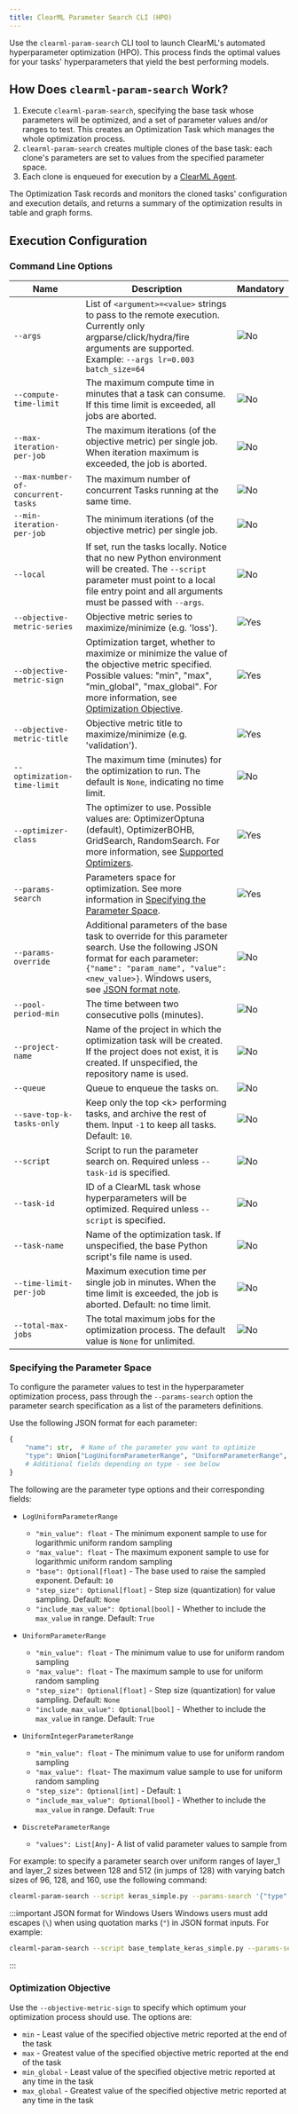 ```yaml
---
title: ClearML Parameter Search CLI (HPO)
---
```


Use the `clearml-param-search` CLI tool to launch ClearML's automated hyperparameter optimization (HPO). This process finds 
the optimal values for your tasks' hyperparameters that yield the best performing models. 

## How Does `clearml-param-search` Work?

1. Execute `clearml-param-search`, specifying the base task whose parameters will be optimized, and a set of parameter 
   values and/or ranges to test. This creates an Optimization Task which manages the whole optimization process.
1. `clearml-param-search` creates multiple clones of the base task: each clone's parameters are set to values from the 
   specified parameter space.
1. Each clone is enqueued for execution by a [ClearML Agent](../clearml_agent.md).

The Optimization Task records and monitors the cloned tasks' configuration and execution details, and returns a summary 
of the optimization results in table and graph forms.

## Execution Configuration

### Command Line Options

<div className="tbl-cmd">

|Name | Description| Mandatory |
|---|----|---|
|`--args`| List of `<argument>=<value>` strings to pass to the remote execution. Currently only argparse/click/hydra/fire arguments are supported. Example: `--args lr=0.003 batch_size=64`|<img src="/docs/latest/icons/ico-optional-no.svg" alt="No" className="icon size-md center-md" />|
|`--compute-time-limit`|The maximum compute time in minutes that a task can consume. If this time limit is exceeded, all jobs are aborted.|<img src="/docs/latest/icons/ico-optional-no.svg" alt="No" className="icon size-md center-md" />|
|`--max-iteration-per-job`|The maximum iterations (of the objective metric) per single job. When iteration maximum is exceeded, the job is aborted.|<img src="/docs/latest/icons/ico-optional-no.svg" alt="No" className="icon size-md center-md" />|
|`--max-number-of-concurrent-tasks`|The maximum number of concurrent Tasks running at the same time.|<img src="/docs/latest/icons/ico-optional-no.svg" alt="No" className="icon size-md center-md" />|
|`--min-iteration-per-job`|The minimum iterations (of the objective metric) per single job.|<img src="/docs/latest/icons/ico-optional-no.svg" alt="No" className="icon size-md center-md" />|
|`--local`| If set, run the tasks locally. Notice that no new Python environment will be created. The `--script` parameter must point to a local file entry point and all arguments must be passed with `--args`.| <img src="/docs/latest/icons/ico-optional-no.svg" alt="No" className="icon size-md center-md" />|
|`--objective-metric-series`| Objective metric series to maximize/minimize (e.g. 'loss').|<img src="/docs/latest/icons/ico-optional-yes.svg" alt="Yes" className="icon size-md center-md" />|
|`--objective-metric-sign`| Optimization target, whether to maximize or minimize the value of the objective metric specified. Possible values: "min", "max", "min_global", "max_global". For more information, see [Optimization Objective](#optimization-objective). |<img src="/docs/latest/icons/ico-optional-yes.svg" alt="Yes" className="icon size-md center-md" />|
|`--objective-metric-title`| Objective metric title to maximize/minimize (e.g. 'validation').|<img src="/docs/latest/icons/ico-optional-yes.svg" alt="Yes" className="icon size-md center-md" />|
|`--optimization-time-limit`|The maximum time (minutes) for the optimization to run. The default is `None`, indicating no time limit.|<img src="/docs/latest/icons/ico-optional-no.svg" alt="No" className="icon size-md center-md" />|
|`--optimizer-class`|The optimizer to use. Possible values are: OptimizerOptuna (default), OptimizerBOHB, GridSearch, RandomSearch. For more information, see [Supported Optimizers](../fundamentals/hpo.md#supported-optimizers). |<img src="/docs/latest/icons/ico-optional-yes.svg" alt="Yes" className="icon size-md center-md" />|
|`--params-search`|Parameters space for optimization. See more information in [Specifying the Parameter Space](#specifying-the-parameter-space). |<img src="/docs/latest/icons/ico-optional-yes.svg" alt="Yes" className="icon size-md center-md" />|
|`--params-override`|Additional parameters of the base task to override for this parameter search. Use the following JSON format for each parameter: `{"name": "param_name", "value": <new_value>}`. Windows users, see [JSON format note](#json_note).|<img src="/docs/latest/icons/ico-optional-no.svg" alt="No" className="icon size-md center-md" />| 
|`--pool-period-min`|The time between two consecutive polls (minutes).|<img src="/docs/latest/icons/ico-optional-no.svg" alt="No" className="icon size-md center-md" />|
|`--project-name`|Name of the project in which the optimization task will be created. If the project does not exist, it is created. If unspecified, the repository name is used.|<img src="/docs/latest/icons/ico-optional-no.svg" alt="No" className="icon size-md center-md" />|
|`--queue`|Queue to enqueue the tasks on.|<img src="/docs/latest/icons/ico-optional-no.svg" alt="No" className="icon size-md center-md" />|
|`--save-top-k-tasks-only`| Keep only the top \<k\> performing tasks, and archive the rest of them. Input `-1` to keep all tasks. Default: `10`.|<img src="/docs/latest/icons/ico-optional-no.svg" alt="No" className="icon size-md center-md" />|
|`--script`|Script to run the parameter search on. Required unless `--task-id` is specified.|<img src="/docs/latest/icons/ico-optional-no.svg" alt="No" className="icon size-md center-md" />|
|`--task-id`|ID of a ClearML task whose hyperparameters will be optimized. Required unless `--script` is specified.|<img src="/docs/latest/icons/ico-optional-no.svg" alt="No" className="icon size-md center-md" />|
|`--task-name`|Name of the optimization task. If unspecified, the base Python script's file name is used.|<img src="/docs/latest/icons/ico-optional-no.svg" alt="No" className="icon size-md center-md" />|
|`--time-limit-per-job`|Maximum execution time per single job in minutes. When the time limit is exceeded, the job is aborted. Default: no time limit.|<img src="/docs/latest/icons/ico-optional-no.svg" alt="No" className="icon size-md center-md" />|
|`--total-max-jobs`|The total maximum jobs for the optimization process. The default value is `None` for unlimited.|<img src="/docs/latest/icons/ico-optional-no.svg" alt="No" className="icon size-md center-md" />|

</div>

### Specifying the Parameter Space

To configure the parameter values to test in the hyperparameter optimization process, pass through the `--params-search` 
option the parameter search specification as a list of the parameters definitions. 

Use the following JSON format for each parameter:
```python
{
    "name": str,  # Name of the parameter you want to optimize
    "type": Union["LogUniformParameterRange", "UniformParameterRange", "UniformIntegerParameterRange", "DiscreteParameterRange"],
    # Additional fields depending on type - see below
}
```
The following are the parameter type options and their corresponding fields:

- `LogUniformParameterRange` 

    - `"min_value": float` - The minimum exponent sample to use for logarithmic uniform random sampling
    - `"max_value": float` - The maximum exponent sample to use for logarithmic uniform random sampling
    - `"base": Optional[float]` - The base used to raise the sampled exponent. Default: `10`
    - `"step_size": Optional[float]` - Step size (quantization) for value sampling. Default: `None`
    - `"include_max_value": Optional[bool]` - Whether to include the `max_value` in range. Default: `True`
- `UniformParameterRange`
    - `"min_value": float` - The minimum value to use for uniform random sampling
    - `"max_value": float` - The maximum sample to use for uniform random sampling
    - `"step_size": Optional[float]` - Step size (quantization) for value sampling. Default: `None`
    - `"include_max_value": Optional[bool]` - Whether to include the `max_value` in range. Default: `True`
- `UniformIntegerParameterRange`
    - `"min_value": float` - The minimum value to use for uniform random sampling
    - `"max_value": float`- The maximum value sample to use for uniform random sampling
    - `"step_size": Optional[int]` - Default: `1`
    - `"include_max_value": Optional[bool]` - Whether to include the `max_value` in range. Default: `True`
- `DiscreteParameterRange`
    - `"values": List[Any]`- A list of valid parameter values to sample from

For example: to specify a parameter search over uniform ranges of layer_1 and layer_2 sizes between 128 and 512 
(in jumps of 128) with varying batch sizes of 96, 128, and 160, use the following command:

<div className="wb-normal">

```bash
clearml-param-search --script keras_simple.py --params-search '{"type": "UniformIntegerParameterRange", "name": "General/layer_1", "min_value": 128, "max_value": 512, "step_size": 128}' '{"type": "UniformIntegerParameterRange", "name": "General/layer_2", "min_value": 128, "max_value": 512, "step_size": 128}' '{"type": "DiscreteParameterRange", "name": "General/batch_size", "values": [96, 128, 160]}' --params-override '{"name": "epochs", "value": 30}'  --objective-metric-title validation --objective-metric-series epoch_accuracy --objective-metric-sign max --optimizer-class OptimizerOptuna --queue default
```

<a id="json_note"/>

:::important JSON format for Windows Users
Windows users must add escapes (`\`) when using quotation marks (`"`) in JSON format inputs. For example: 

```bash
clearml-param-search --script base_template_keras_simple.py --params-search "{\"type\": \"UniformIntegerParameterRange\", \"name\": \"General/layer_1\", \"min_value\": 128, \"max_value\": 512, \"step_size\": 128}" "{\"type\": \"UniformIntegerParameterRange\", \"name\": \"General/layer_2\", \"min_value\": 128, \"max_value\": 512, \"step_size\": 128}" "{\"type\": \"DiscreteParameterRange\", \"name\": \"General/batch_size\", \"values\": [96, 128, 160]}" --params-override "{\"name\": \"epochs\", \"value\": 30}"  --objective-metric-title validation --objective-metric-series epoch_accuracy --objective-metric-sign max --optimizer-class OptimizerOptuna --max-iteration-per-job 30 --queue default
```
:::

</div>


### Optimization Objective

Use the `--objective-metric-sign` to specify which optimum your optimization process should use. The options are: 
* `min` - Least value of the specified objective metric reported at the end of the task
* `max` - Greatest value of the specified objective metric reported at the end of the task
* `min_global` - Least value of the specified objective metric reported at any time in the task
* `max_global` - Greatest value of the specified objective metric reported at any time in the task

